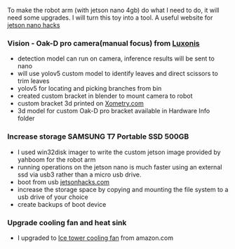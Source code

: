 To make the robot arm (with jetson nano 4gb) do what I need to do, it will need some upgrades. I will turn this toy into a tool.
A useful website for [jetson nano hacks](https://www.jetsonhacks.com/)

### Vision - Oak-D pro camera(manual focus) from [Luxonis](https://shop.luxonis.com/products/oak-d-pro)
 - detection model can run on camera, inference results will be sent to nano
 - will use yolov5 custom model to identify leaves and direct scissors to trim leaves
 - yolov5 for locating and picking branches from bin
 - created custom bracket in blender to mount camera to robot
 - custom bracket 3d printed on [Xometry.com](https://www.xometry.com/)
 - 3d model for custom Oak-D pro bracket available in Hardware Info folder

### Increase storage  SAMSUNG T7 Portable SSD 500GB
 - I used win32disk imager to write the custom jetson image provided by yahboom for the robot arm
 - running operations on the jetson nano is much faster using an external ssd via usb3 rather than a micro usb drive.
 - boot from usb [jetsonhacks.com](https://jetsonhacks.com/2021/03/10/jetson-nano-boot-from-usb/)
 - increase the storage space by copying and mounting the file system to a usb drive of your choice
 - create backups of boot device
 




### Upgrade cooling fan and heat sink
 - I upgraded to [Ice tower cooling fan](https://www.amazon.com/GeeekPi-Low-Profile-Horizontal-Radiator-Colorful/dp/B07ZYW6ZVR/ref=sr_1_3?crid=2GY7QMQU6IJJ&keywords=ice+tower+cooling+fan+jetson+nano&qid=1690327939&sprefix=ice+tower+cooling+fan+jetson+nano%2Caps%2C132&sr=8-3) from amazon.com
